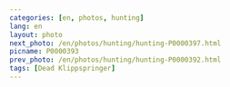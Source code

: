 ```yaml
---
categories: [en, photos, hunting]
lang: en
layout: photo
next_photo: /en/photos/hunting/hunting-P0000397.html
picname: P0000393
prev_photo: /en/photos/hunting/hunting-P0000392.html
tags: [Dead Klippspringer]
---
```

